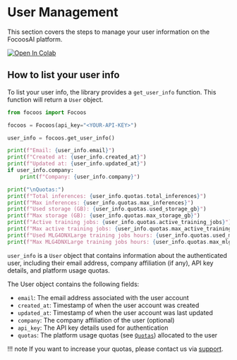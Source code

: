 # User Management

This section covers the steps to manage your user information on the FocoosAI platform.

[![Open In Colab](https://colab.research.google.com/assets/colab-badge.svg)](https://colab.research.google.com/github/FocoosAI/focoos/blob/main/notebooks/user_info.ipynb)

## How to list your user info
To list your user info, the library provides a `get_user_info` function. This function will return a `User` object.

```python
from focoos import Focoos

focoos = Focoos(api_key="<YOUR-API-KEY>")

user_info = focoos.get_user_info()

print(f"Email: {user_info.email}")
print(f"Created at: {user_info.created_at}")
print(f"Updated at: {user_info.updated_at}")
if user_info.company:
    print(f"Company: {user_info.company}")

print("\nQuotas:")
print(f"Total inferences: {user_info.quotas.total_inferences}")
print(f"Max inferences: {user_info.quotas.max_inferences}")
print(f"Used storage (GB): {user_info.quotas.used_storage_gb}")
print(f"Max storage (GB): {user_info.quotas.max_storage_gb}")
print(f"Active training jobs: {user_info.quotas.active_training_jobs}")
print(f"Max active training jobs: {user_info.quotas.max_active_training_jobs}")
print(f"Used MLG4DNXLarge training jobs hours: {user_info.quotas.used_mlg4dnxlarge_training_jobs_hours}")
print(f"Max MLG4DNXLarge training jobs hours: {user_info.quotas.max_mlg4dnxlarge_training_jobs_hours}")


```
`user_info` is a `User` object that contains information about the authenticated user, including their email address, company affiliation (if any), API key details, and platform usage quotas.

The User object contains the following fields:

- `email`: The email address associated with the user account
- `created_at`: Timestamp of when the user account was created
- `updated_at`: Timestamp of when the user account was last updated
- `company`: The company affiliation of the user (optional)
- `api_key`: The API key details used for authentication
- `quotas`: The platform usage quotas (see [`Quotas`](/focoos/api/ports/#focoos.ports.Quotas)) allocated to the user

!!! note
    If you want to increase your quotas, please contact us via [support](mailto:support@focoos.ai).

